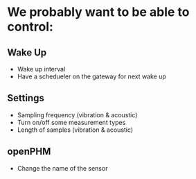 # We probably want to be able to control:

## Wake Up
- Wake up interval
- Have a schedueler on the gateway for next wake up

## Settings
- Sampling frequency (vibration & acoustic)
- Turn on/off some measurement types
- Length of samples (vibration & acoustic)

## openPHM
- Change the name of the sensor
